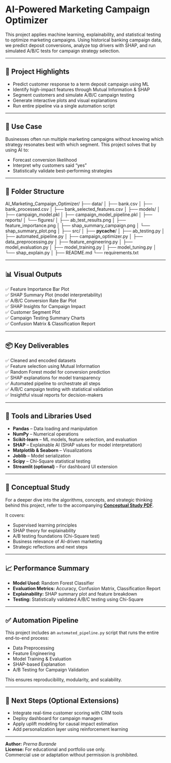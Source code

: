 # AI-Powered Marketing Campaign Optimizer

This project applies machine learning, explainability, and statistical testing to optimize marketing campaigns. Using historical banking campaign data, we predict deposit conversions, analyze top drivers with SHAP, and run simulated A/B/C tests for campaign strategy selection.

---

## 🚀 Project Highlights

- Predict customer response to a term deposit campaign using ML
- Identify high-impact features through Mutual Information & SHAP
- Segment customers and simulate A/B/C campaign testing
- Generate interactive plots and visual explanations
- Run entire pipeline via a single automation script

---

## 🧠 Use Case

Businesses often run multiple marketing campaigns without knowing which strategy resonates best with which segment. This project solves that by using AI to:

- Forecast conversion likelihood
- Interpret why customers said “yes”
- Statistically validate best-performing strategies

---

## 📁 Folder Structure

AI_Marketing_Campaign_Optimizer/
├── data/
│   ├── bank.csv
│   ├── bank_processed.csv
│   ├── bank_selected_features.csv
│
├── models/
│   ├── campaign_model.pkl
│   ├── campaign_model_pipeline.pkl
│
├── reports/
│   └── figures/
│       ├── ab_test_results.png
│       ├── feature_importance.png
│       ├── shap_summary_campaign.png
│       └── shap_summary_plot.png
│
├── src/
│   ├── __pycache__/
│   ├── ab_testing.py
│   ├── automated_pipeline.py
│   ├── campaign_optimizer.py
│   ├── data_preprocessing.py
│   ├── feature_engineering.py
│   ├── model_evaluation.py
│   ├── model_training.py
│   ├── model_tuning.py
│   └── shap_explain.py
│
├── README.md
└── requirements.txt








---

## 📊 Visual Outputs

✅ Feature Importance Bar Plot  
✅ SHAP Summary Plot (model interpretability)  
✅ A/B/C Conversion Rate Bar Plot  
✅ SHAP Insights for Campaign Impact  
✅ Customer Segment Plot  
✅ Campaign Testing Summary Charts  
✅ Confusion Matrix & Classification Report  

---

## 📦 Key Deliverables

✅ Cleaned and encoded datasets  
✅ Feature selection using Mutual Information  
✅ Random Forest model for conversion prediction  
✅ SHAP explanations for model transparency  
✅ Automated pipeline to orchestrate all steps  
✅ A/B/C campaign testing with statistical validation  
✅ Insightful visual reports for decision-makers

---

## 🧰 Tools and Libraries Used

- **Pandas** – Data loading and manipulation  
- **NumPy** – Numerical operations  
- **Scikit-learn** – ML models, feature selection, and evaluation  
- **SHAP** – Explainable AI (SHAP values for model interpretation)  
- **Matplotlib & Seaborn** – Visualizations  
- **Joblib** – Model serialization  
- **Scipy** – Chi-Square statistical testing  
- **Streamlit (optional)** – For dashboard UI extension

---

## 📌 Conceptual Study

For a deeper dive into the algorithms, concepts, and strategic thinking behind this project, refer to the accompanying [**Conceptual Study PDF**](./conceptual_study.pdf).

It covers:
- Supervised learning principles
- SHAP theory for explainability
- A/B testing foundations (Chi-Square test)
- Business relevance of AI-driven marketing
- Strategic reflections and next steps

---

## 📈 Performance Summary

- **Model Used:** Random Forest Classifier  
- **Evaluation Metrics:** Accuracy, Confusion Matrix, Classification Report  
- **Explainability:** SHAP summary plot and feature breakdown  
- **Testing:** Statistically validated A/B/C testing using Chi-Square

---

## ✅ Automation Pipeline

This project includes an `automated_pipeline.py` script that runs the entire end-to-end process:
- Data Preprocessing  
- Feature Engineering  
- Model Training & Evaluation  
- SHAP-based Explanation  
- A/B Testing for Campaign Validation

This ensures reproducibility, modularity, and scalability.

---

## 📌 Next Steps (Optional Extensions)

- Integrate real-time customer scoring with CRM tools  
- Deploy dashboard for campaign managers  
- Apply uplift modeling for causal impact estimation  
- Add personalization layer using reinforcement learning

---

**Author:** *Prerna Burande*  
**License:** For educational and portfolio use only.  
Commercial use or adaptation without permission is prohibited.


